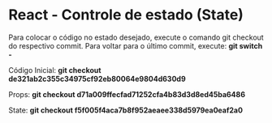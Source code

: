 # React - Controle de estado (State)

Para colocar o código no estado desejado, execute o comando git checkout do respectivo commit. Para voltar para o último commit, execute: **git switch -**

Código Inicial:
**git checkout de321ab2c355c34975cf92eb80064e9804d630d9**

Props:
**git checkout d71a009ffecfad71252cfa4b83d3d8ed45ba6486**

State:
**git checkout f5f005f4aca7b8f952aeaee338d5979ea0eaf2a0**

